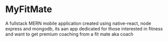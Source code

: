 # MyFitMate
A fullstack MERN mobile application created using native-react, node express and mongodb, its aan app dedicated for those interested in fitness and want to get premium coaching from a fit mate aka coach

